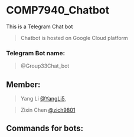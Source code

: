 # COMP7940_Chatbot

 This is a Telegram Chat bot
> Chatbot is hosted on Google Cloud platform
### Telegram Bot name: 
> @Group33Chat_bot
## Member: 

>Yang Li [@YangLi5](https://github.com/YangLi5), 

>Zixin Chen [@zich9801](https://github.com/zich9801)
## Commands for bots:
